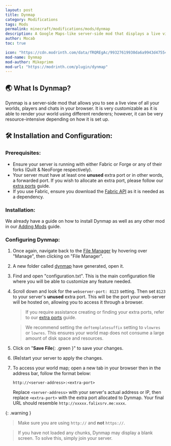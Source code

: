 ```yaml
---
layout: post
title: Dynmap
category: Modifications
tags: Mods
permalink: minecraft/modifications/mods/dynmap
description: A Google Maps-like server-side mod that displays a live view of your entire world in your browser.
author: Mocab
toc: true

icon: "https://cdn.modrinth.com/data/fRQREgAc/99327619930da6a9943d475540f268ddfe585a82.png"
mod-name: Dynmap
mod-author: Mikeprimm
mod-url: "https://modrinth.com/plugin/dynmap"
---
```


## :earth_asia: What Is Dynmap?

Dynmap is a server-side mod that allows you to see a live view of all your worlds, players and chats in your browser. It is very customizable as it is able to render your world using different renderers; however, it can be very resource-intensive depending on how it is set up.

## :hammer_and_wrench: Installation and Configuration:

### Prerequisites:

-   Ensure your server is running with either Fabric or Forge or any of their forks (Quilt & NeoForge respectively).
-   Your server must have at least one **unused** extra port or in other words, a forwarded port. If you wish to allocate an extra port, please follow our [extra ports](/falix/dashboard/server/extra-port) guide.
-   If you use Fabric, ensure you download the [Fabric API](https://modrinth.com/mod/fabric-api) as it is needed as a dependency.

### Installation:

We already have a guide on how to install Dynmap as well as any other mod in our [Adding Mods](/minecraft/modifications/general/adding-mods) guide.

### Configuring Dynmap:

1. Once again, navigate back to the [File Manager](https://client.falixnodes.net/server/filemanager) by hovering over "Manage", then clicking on "File Manager".

2. A new folder called [dynmap](https://client.falixnodes.net/server/filemanager?dir=/dynmap/) have generated, open it.

3. Find and open "configuration.txt". This is the main configuration file where you will be able to customize any feature needed.

4. Scroll down and look for the `webserver-port: 8123` setting. Then set `8123` to your server's **unused** extra port. This will be the port your web-server will be hosted on, allowing you to access it through a browser.

    > If you require assistance creating or finding your extra ports, refer to our [extra ports](/falix/dashboard/server/extra-port) guide.

    > We recommend setting the `deftemplatesuffix` setting to `vlowres` or `lowres`. This ensures your world map does not consume a large amount of disk space and resources.

5. Click on "**Save File**{: .green }" to save your changes.

6. (Re)start your server to apply the changes.

7. To access your world map; open a new tab in your browser then in the address bar, follow the format below:
    ```
    http://<server-address>:<extra-port>
    ```
    Replace `<server-address>` with your server's actual address or IP, then replace `<extra-port>` with the extra port allocated to Dynmap. Your final URL should resemble `http://xxxxx.falixsrv.me:xxxx`.

{: .warning }

> Make sure you are using `http://` and **not** `https://`.

> If you have not loaded any chunks, Dynmap may display a blank screen. To solve this, simply join your server.
